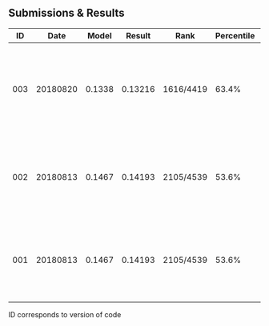 ## Submissions & Results

|ID |Date |Model |Result |Rank |Percentile |Comments |
|--- |--- |--- |--- |--- |--- |--- |
|003 |20180820 |0.1338|0.13216 |1616/4419 |63.4% |Log Linear model on all variables imputed values using median; excludes Alley, Fence, MiscCondition|
|002 |20180813 |0.1467|0.14193 |2105/4539 |53.6% |Log Linear model on only continuous variables; imputed values using median of TRAIN set|
|001 |20180813 |0.1467|0.14193 |2105/4539 |53.6% |Log Linear model on only continuous variables; imputed values using median of each set |

ID corresponds to version of code

